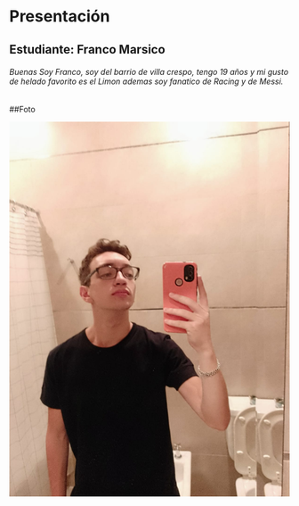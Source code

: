 # Presentación

## Estudiante: Franco Marsico

###### Buenas Soy Franco, soy del barrio de villa crespo, tengo 19 años y mi gusto de helado favorito es el Limon ademas soy fanatico de Racing y de Messi.

##Foto

![mi foto](mifoto.jpg)

